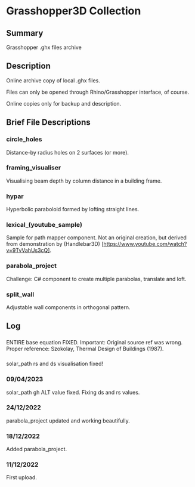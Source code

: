 # Grasshopper3D Collection

## Summary
Grasshopper .ghx files archive


## Description 
Online archive copy of local .ghx files. 

Files can only be opened through Rhino/Grasshopper interface, of course.  

Online copies only for backup and description. 


## Brief File Descriptions

### circle_holes
Distance-by radius holes on 2 surfaces (or more).

### framing_visualiser
Visualising beam depth by column distance in a building frame. 

### hypar
Hyperbolic paraboloid formed by lofting straight lines. 

### lexical_(youtube_sample)
Sample for path mapper component. Not an original creation, but derived from demonstration 
by (Handlebar3D) [https://www.youtube.com/watch?v=9TvVahUs3cQ].

### parabola_project
Challenge: C# component to create multiple parabolas, translate and loft.    

### split_wall
Adjustable wall components in orthogonal pattern.  

## Log

###
ENTIRE base equation FIXED. Important: Original source ref was wrong.
Proper reference: Szokolay, Thermal Design of Buildings (1987).

###
solar_path rs and ds visualisation fixed!

### 09/04/2023
solar_path gh ALT value fixed. Fixing ds and rs values. 

### 24/12/2022
parabola_project updated and working beautifully. 

### 18/12/2022
Added parabola_project.

### 11/12/2022
First upload.

